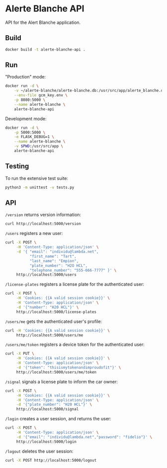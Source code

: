 # Alerte Blanche API

API for the Alert Blanche application.

## Build

```bash
docker build -t alerte-blanche-api .
```

## Run

"Production" mode:

```bash
docker run -d \
    -v ~/alerte-blanche/alerte-blanche.db:/usr/src/app/alerte_blanche.db \
    --env-file gcm_key.env \
    -p 8080:5000 \
    --name alerte-blanche \
    alerte-blanche-api
```

Development mode:

```bash
docker run -d \
    -p 5000:5000 \
    -e FLASK_DEBUG=1 \
    --name alerte-blanche \
    -v $PWD:/usr/src/app \
    alerte-blanche-api
```

## Testing

To run the extensive test suite:

```bash
python3 -m unittest -v tests.py
```

## API

`/version` returns version information:

```bash
curl http://localhost:5000/version
```

`/users` registers a new user:

```bash
curl -X POST \
     -H 'Content-Type: application/json' \
     -d '{ "email": "individu@lambda.net",
           "first_name": "Tart",
           "last_name": "Empion",
           "plate_number": "H2O HCL",
           "telephone_number": "555-666-7777" }' \
     http://localhost:5000/users
```

`/license-plates` registers a license plate for the authenticated user:

```bash
curl -X POST \
     -H 'Cookies: {{A valid session cookie}}' \
     -H 'Content-Type: application/json' \
     -d '{"number": "H20 HCL"}' \
     http://localhost:5000/license-plates
```


`/users/me` gets the authenticated user's profile:

```bash
curl -H 'Cookies: {{A valid session cookie}}' \
     http://localhost:5000/users/me
```

`/users/me/token` registers a device token for the authenticated user:

```bash
curl -X PUT \
     -H 'Cookies: {{A valid session cookie}}' \
     -H 'Content-Type: application/json' \
     -d '{"token": "thisismytokenandimproudofit"}' \
     http://localhost:5000/users/me/token
```

`/signal` signals a license plate to inform the car owner:

```bash
curl -X POST \
     -H 'Cookies: {{A valid session cookie}}' \
     -H 'Content-Type: application/json' \
     -d '{"plate_number": "H20 HCL"}' \
     http://localhost:5000/signal
```

`/login` creates a user session, and returns the user:

```bash
curl -X POST \
     -H 'Content-Type: application/json' \
     -d '{"email": "individu@lambda.net","password": "fidelio"}' \
     http://localhost:5000/login
```

`/logout` deletes the user session:

```bash
curl -X POST http://localhost:5000/logout
```
